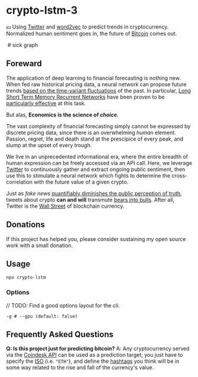 # crypto-lstm-3
💵 Using [Twitter]() and [word2vec]() to predict trends in cryptocurrency. Normalized human sentiment goes in, the future of [Bitcoin]() comes out.

![]() # sick graph

## Foreward

The application of deep learning to financial forecasting is nothing new. When fed raw historical pricing data, a neural network can propose future trends [based on the time-variant fluctuations]() of the past. In particular, [Long Short Term Memory Recurrent Networks]() have been proven to be [particularly effective]() at this task.

But alas, **Economics is the science of _choice_.**

The vast complexity of financial forecasting simply cannot be expressed by discrete pricing data, since there is an overwhelming _human_ element. Passion, regret, life and death stand at the prescipice of every peak, and slump at the upset of every trough.

We live in an unprecedented informational era, where the entire breadth of human expression can be freely accessed via an API call. Here, we leverage [Twitter]() to continuously gather and extract ongoing public sentiment, then use this to stimulate a neural network which fights to determine the cross-correlation with the future value of a given crypto.

Just as _fake news_ [quantifiably diminishes the public perception of truth](), tweets about crypto **can and will** transmute [bears into bulls](). After all, Twitter is the [Wall Street]() of blockchain currency.

## Donations

If this project has helped you, please consider sustaining my open source work with a small donation.

## Usage

```shell
npx crypto-lstm
```

### Options

// TODO: Find a good options layout for the cli.

```shell
-g # --gpu (default: false)
```

## Frequently Asked Questions

**Q: Is this project just for predicting bitcoin?**
A: Any cryptocurrency served via the [Coindesk API]() can be used as a prediction target; you just have to specify the [ISO]() (i.e. `"ETH"`), and define the [hashtags]() you think will be in some way related to the rise and fall of the currency's value.
